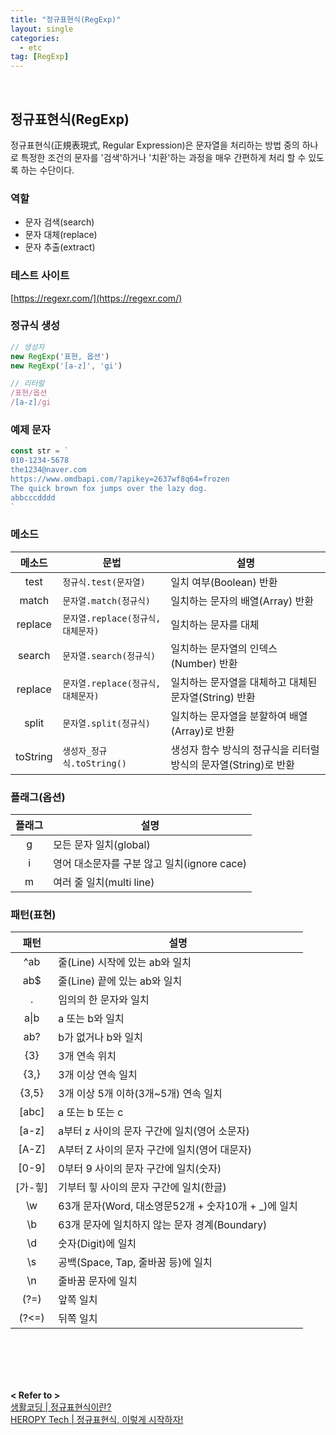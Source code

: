 ```yaml
---
title: "정규표현식(RegExp)"
layout: single
categories: 
  - etc
tag: [RegExp]
---
```


<br />

## 정규표현식(RegExp)

정규표현식(正規表現式, Regular Expression)은 문자열을 처리하는 방법 중의 하나로 특정한 조건의 문자를 '검색'하거나 '치환'하는 과정을 매우 간편하게 처리 할 수 있도록 하는 수단이다.

### 역할 
- 문자 검색(search)
- 문자 대체(replace)
- 문자 추출(extract)
  
### 테스트 사이트

[https://regexr.com/](https://regexr.com/)

### 정규식 생성

```js
// 생성자
new RegExp('표현, 옵션')
new RegExp('[a-z]', 'gi')

// 리터럴
/표현/옵션
/[a-z]/gi
```

### 예제 문자

```js
const str = `
010-1234-5678
the1234@naver.com
https://www.omdbapi.com/?apikey=2637wf8q64=frozen
The quick brown fox jumps over the lazy dog.
abbcccdddd
`
```

### 메소드

메소드 | 문법 | 설명
:--:|--|--|
test | `정규식.test(문자열)` | 일치 여부(Boolean) 반환
match | `문자열.match(정규식)` | 일치하는 문자의 배열(Array) 반환
replace | `문자열.replace(정규식, 대체문자)` | 일치하는 문자를 대체
search | `문자열.search(정규식)` |	일치하는 문자열의 인덱스(Number) 반환
replace |	`문자열.replace(정규식,대체문자)` |	일치하는 문자열을 대체하고 대체된 문자열(String) 반환
split |	`문자열.split(정규식)` | 일치하는 문자열을 분할하여 배열(Array)로 반환
toString | `생성자_정규식.toString()` | 생성자 함수 방식의 정규식을 리터럴 방식의 문자열(String)로 반환

### 플래그(옵션)

플래그 | 설명
:--:|--
g | 모든 문자 일치(global)
i | 영어 대소문자를 구분 않고 일치(ignore cace)
m | 여러 줄 일치(multi line)

### 패턴(표현)

패턴 | 설명
:--:|--
^ab | 줄(Line) 시작에 있는 ab와 일치
ab$ | 줄(Line) 끝에 있는 ab와 일치
. | 임의의 한 문자와 일치
a&#124;b | a 또는 b와 일치
ab? | b가 없거나 b와 일치
{3} | 3개 연속 위치
{3,} | 3개 이상 연속 일치
{3,5} | 3개 이상 5개 이하(3개~5개) 연속 일치
[abc] | a 또는 b 또는 c
[a-z] | a부터 z 사이의 문자 구간에 일치(영어 소문자)
[A-Z] | A부터 Z 사이의 문자 구간에 일치(영어 대문자)
[0-9] | 0부터 9 사이의 문자 구간에 일치(숫자)
[가-힣] | 기부터 힣 사이의 문자 구간에 일치(한글)
\w | 63개 문자(Word, 대소영문52개 + 숫자10개 + _)에 일치
\b | 63개 문자에 일치하지 않는 문자 경계(Boundary)
\d | 숫자(Digit)에 일치
\s | 공백(Space, Tap, 줄바꿈 등)에 일치
\n | 줄바꿈 문자에 일치
(?=) | 앞쪽 일치
(?<=) | 뒤쪽 일치

<br /><br /><br /><br />

**< Refer to >**<br />
[생활코딩 | 정규표현식이란?](https://opentutorials.org/course/909/5142) <br />
[HEROPY Tech | 정규표현식, 이렇게 시작하자!](https://heropy.blog/2018/10/28/regexp/)